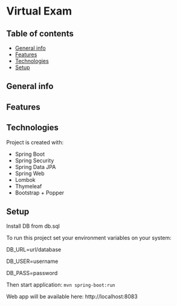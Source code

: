 # Virtual Exam
## Table of contents
* [General info](#general-info)
* [Features](#features)
* [Technologies](#technologies)
* [Setup](#setup)

## General info

## Features
	
## Technologies
Project is created with:
* Spring Boot
* Spring Security
* Spring Data JPA
* Spring Web
* Lombok
* Thymeleaf
* Bootstrap + Popper

	
## Setup
Install DB from db.sql

To run this project set your environment variables on your system:

DB_URL=url/database

DB_USER=username

DB_PASS=password

Then start application: ```mvn spring-boot:run```

Web app will be available here: http://localhost:8083

